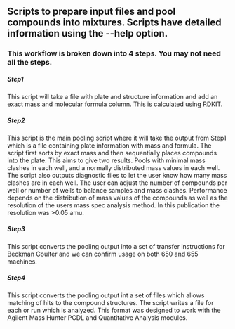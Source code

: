 ## **Scripts to prepare input files and pool compounds into mixtures.  Scripts have detailed information using the --help option.**
### This workflow is broken down into 4 steps. You may not need all the steps.
##### Step1 
This script will take a file with plate and structure information and add an exact mass and molecular formula column.  This is calculated using RDKIT.

##### Step2 

This script is the main pooling script where it will take the output from Step1 which is a file containing plate information with mass and formula.  The script first sorts by exact mass and then sequentially places compounds into the plate.  This aims to give two results.  Pools with minimal mass clashes in each well, and a normally distributed mass values in each well.  The script also outputs diagnostic files to let the user know how many mass clashes are in each well.  The user can adjust the number of compounds per well or number of wells to balance samples and mass clashes.  Performance depends on the distribution of mass values of the compounds as well as the resolution of the users mass spec analysis method. In this publication the resolution was >0.05 amu.

##### Step3 

This script converts the pooling output into a set of transfer instructions for Beckman Coulter and we can confirm usage on both 650 and 655 machines.

##### Step4 

This script converts the pooling output int a set of files which allows matching of hits to the compound structures.  The script writes a file for each or run which is analyzed. This format was designed to work with the Agilent Mass Hunter PCDL and Quantitative Analysis modules.  

